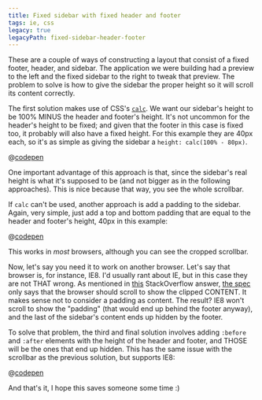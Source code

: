 ```yaml
---
title: Fixed sidebar with fixed header and footer
tags: ie, css
legacy: true
legacyPath: fixed-sidebar-header-footer
---
```


These are a couple of ways of constructing a layout that consist of a fixed footer, header, and
sidebar. The application we were building had a preview to the left and the fixed sidebar to the
right to tweak that preview. The problem to solve is how to give the sidebar the proper height so
it will scroll its content correctly.

The first solution makes use of CSS's [`calc`](https://developer.mozilla.org/en-US/docs/Web/CSS/calc).
We want our sidebar's height to be 100% MINUS the header and footer's height. It's not uncommon for
the header's height to be fixed; and given that the footer in this case is fixed too, it probably will
also have a fixed height. For this example they are 40px each, so it's as simple as giving the
sidebar a `height: calc(100% - 80px)`.

@[codepen](klvdG)

One important advantage of this approach is that, since the sidebar's real height is what it's
supposed to be (and not bigger as in the following approaches). This is nice because that way, you
see the whole scrollbar.

If `calc` can't be used, another approach is add a padding to the sidebar. Again, very simple, just
add a top and bottom padding that are equal to the header and footer's height, 40px in this example:

@[codepen](fLjBy)

This works in _most_ browsers, although you can see the cropped scrollbar.

Now, let's say you need it to work on another browser. Let's say that browser is, for instance, IE8.
I'd usually rant about IE, but in this case they are not THAT wrong. As mentioned in
[this](http://stackoverflow.com/a/5804795) StackOverflow answer,
[the spec](http://www.w3.org/TR/CSS21/visufx.html#overflow) only says that the browser should scroll
to show the clipped CONTENT. It makes sense not to consider a padding as content. The result? IE8
won't scroll to show the "padding" (that would end up behind the footer anyway), and the last of the
sidebar's content ends up hidden by the footer.

To solve that problem, the third and final solution involves adding `:before` and `:after` elements
with the height of the header and footer, and THOSE will be the ones that end up hidden. This has
the same issue with the scrollbar as the previous solution, but supports IE8:

@[codepen](dtqxE)

And that's it, I hope this saves someone some time :)
